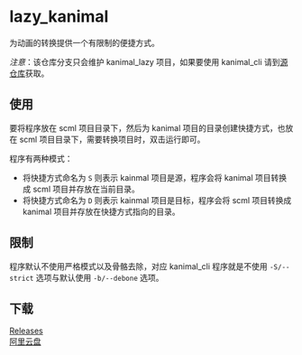 ﻿# lazy_kanimal

为动画的转换提供一个有限制的便捷方式。

_注意_：该仓库分支只会维护 kanimal_lazy 项目，如果要使用 kanimal_cli 请到[源仓库](https://github.com/skairunner/kanimal-SE)获取。

## 使用

要将程序放在 scml 项目目录下，然后为 kanimal 项目的目录创建快捷方式，也放在 scml 项目目录下，需要转换项目时，双击运行即可。

程序有两种模式：

- 将快捷方式命名为 `S` 则表示 kainmal 项目是源，程序会将 kanimal 项目转换成 scml 项目并存放在当前目录。
- 将快捷方式命名为 `D` 则表示 kainmal 项目是目标，程序会将 scml 项目转换成 kanimal 项目并存放在快捷方式指向的目录。

## 限制

程序默认不使用严格模式以及骨骼去除，对应 kanimal_cli 程序就是不使用 `-S/--strict` 选项与默认使用 `-b/--debone` 选项。

## 下载

[Releases](https://github.com/ttdly/kanimal-SE/releases)  
[阿里云盘](https://www.aliyundrive.com/s/dzTkWZbmsom)
